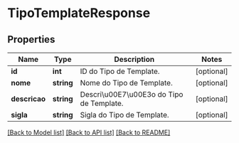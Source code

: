 # TipoTemplateResponse

## Properties
Name | Type | Description | Notes
------------ | ------------- | ------------- | -------------
**id** | **int** | ID do Tipo de Template. | [optional] 
**nome** | **string** | Nome do Tipo de Template. | [optional] 
**descricao** | **string** | Descri\u00E7\u00E3o do Tipo de Template. | [optional] 
**sigla** | **string** | Sigla do Tipo de Template. | [optional] 

[[Back to Model list]](../README.md#documentation-for-models) [[Back to API list]](../README.md#documentation-for-api-endpoints) [[Back to README]](../README.md)


